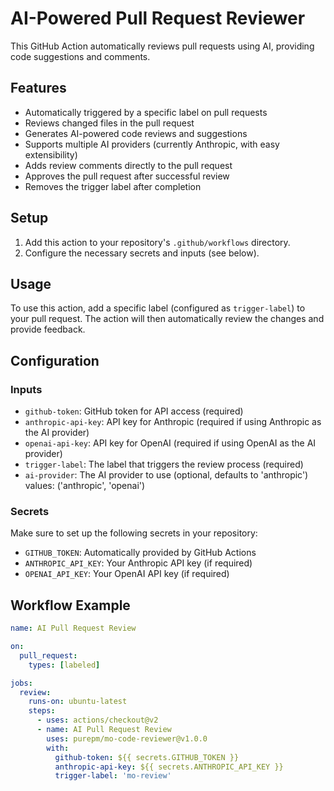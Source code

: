 # AI-Powered Pull Request Reviewer

This GitHub Action automatically reviews pull requests using AI, providing code suggestions and comments.

## Features

- Automatically triggered by a specific label on pull requests
- Reviews changed files in the pull request
- Generates AI-powered code reviews and suggestions
- Supports multiple AI providers (currently Anthropic, with easy extensibility)
- Adds review comments directly to the pull request
- Approves the pull request after successful review
- Removes the trigger label after completion

## Setup

1. Add this action to your repository's `.github/workflows` directory.
2. Configure the necessary secrets and inputs (see below).

## Usage

To use this action, add a specific label (configured as `trigger-label`) to your pull request. The action will then automatically review the changes and provide feedback.

## Configuration

### Inputs

- `github-token`: GitHub token for API access (required)
- `anthropic-api-key`: API key for Anthropic (required if using Anthropic as the AI provider)
- `openai-api-key`: API key for OpenAI (required if using OpenAI as the AI provider)
- `trigger-label`: The label that triggers the review process (required)
- `ai-provider`: The AI provider to use (optional, defaults to 'anthropic') values: ('anthropic', 'openai')

### Secrets

Make sure to set up the following secrets in your repository:

- `GITHUB_TOKEN`: Automatically provided by GitHub Actions
- `ANTHROPIC_API_KEY`: Your Anthropic API key (if required)
- `OPENAI_API_KEY`: Your OpenAI API key (if required)

## Workflow Example

```yaml
name: AI Pull Request Review

on:
  pull_request:
    types: [labeled]

jobs:
  review:
    runs-on: ubuntu-latest
    steps:
      - uses: actions/checkout@v2
      - name: AI Pull Request Review
        uses: purepm/mo-code-reviewer@v1.0.0
        with:
          github-token: ${{ secrets.GITHUB_TOKEN }}
          anthropic-api-key: ${{ secrets.ANTHROPIC_API_KEY }}
          trigger-label: 'mo-review'
```